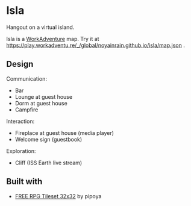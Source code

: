 # Isla

Hangout on a virtual island.

Isla is a [WorkAdventure](https://workadventu.re/) map. Try it at
https://play.workadventu.re/_/global/noyainrain.github.io/isla/map.json .

## Design

Communication:

* Bar
* Lounge at guest house
* Dorm at guest house
* Campfire

Interaction:

* Fireplace at guest house (media player)
* Welcome sign (guestbook)

Exploration:

* Cliff (ISS Earth live stream)

## Built with

* [FREE RPG Tileset 32x32](https://pipoya.itch.io/pipoya-rpg-tileset-32x32) by pipoya
